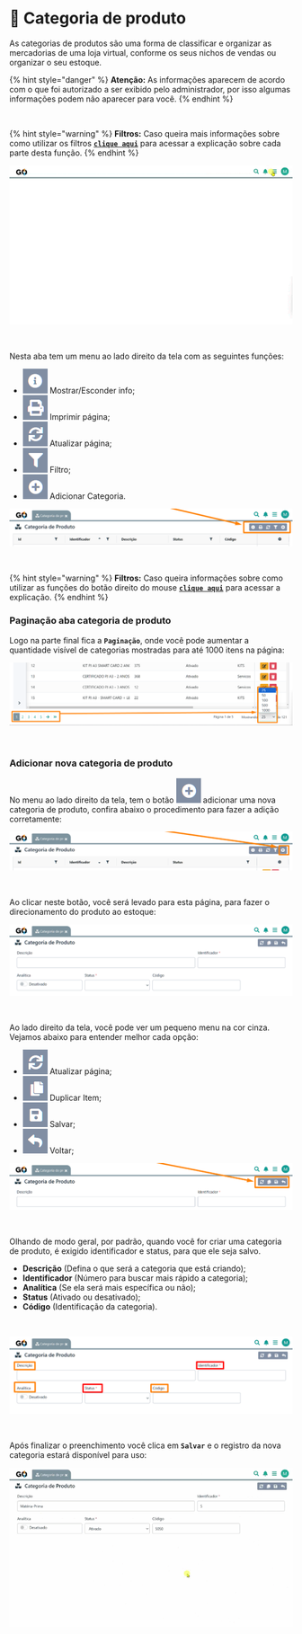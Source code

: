 # 🫙 Categoria de produto

As categorias de produtos são uma forma de classificar e organizar as mercadorias de uma loja virtual, conforme os seus nichos de vendas ou organizar o seu estoque.

{% hint style="danger" %}
**Atenção:** As informações aparecem de acordo com o que foi autorizado a ser exibido pelo administrador, por isso algumas informações podem não aparecer para você.
{% endhint %}

<br>

{% hint style="warning" %}
**Filtros:** Caso queira mais informações sobre como utilizar os filtros [**`clique aqui`**](/erp-v2/primeiro_acesso/filtros.md) para acessar a explicação sobre cada parte desta função.
{% endhint %}

![](/erp-v2/assets/modulos/categoria_produto/aba_categoria_produto.gif)

<br>

Nesta aba tem um menu ao lado direito da tela com as seguintes funções:

- <img src="/erp-v2/assets/icon_exibir.png" alt="" data-size="line"> Mostrar/Esconder info;
- <img src="/erp-v2/assets/icon_imprimir.png" alt="" data-size="line"> Imprimir página;
- <img src="/erp-v2/assets/icon_atualizar.png" alt="" data-size="line"> Atualizar página;
- <img src="/erp-v2/assets/icon_filtro.png" alt="" data-size="line"> Filtro;
- <img src="/erp-v2/assets/icon_add.png" alt="" data-size="line"> Adicionar Categoria.

![](/erp-v2/assets/modulos/categoria_produto/aba_categoria_produto_menu.png)

<br>

{% hint style="warning" %}
**Filtros:** Caso queira informações sobre como utilizar as funções do botão direito do mouse [**`clique aqui`**](/erp-v2/primeiro_acesso/filtros.md) para acessar a explicação.
{% endhint %}

### Paginação aba categoria de produto

Logo na parte final fica a **`Paginação`**, onde você pode aumentar a quantidade visível de categorias mostradas para até 1000 itens na página:

![](/erp-v2/assets/modulos/servicos/aba_servicos_paginacao.png)

<br>

### Adicionar nova categoria de produto

No menu ao lado direito da tela, tem o botão <img src="/erp-v2/assets/icon_add.png" alt="" data-size="line"> adicionar uma nova categoria de produto, confira abaixo o procedimento para fazer a adição corretamente:

![](/erp-v2/assets/modulos/categoria_produto/aba_categoria_produto_add.png)

<br>

Ao clicar neste botão, você será levado para esta página, para fazer o direcionamento do produto ao estoque:

![](/erp-v2/assets/modulos/categoria_produto/aba_categoria_produto_add_inicio.png)

<br>

Ao lado direito da tela, você pode ver um pequeno menu na cor cinza. Vejamos abaixo para entender melhor cada opção:

- <img src="/erp-v2/assets/icon_atualizar.png" alt="" data-size="line"> Atualizar página;
- <img src="/erp-v2/assets/icon_duplicar.png" alt="" data-size="line"> Duplicar Item;
- <img src="/erp-v2/assets/icon_salvar.png" alt="" data-size="line"> Salvar;
- <img src="/erp-v2/assets/icon_voltar.png" alt="" data-size="line"> Voltar;

![](/erp-v2/assets/modulos/categoria_produto/aba_categoria_produto_add_menu.png)

<br>

Olhando de modo geral, por padrão, quando você for criar uma categoria de produto, é exigido identificador e status, para que ele seja salvo. 

- **Descrição** (Defina o que será a categoria que está criando);
- **Identificador** (Número para buscar mais rápido a categoria);
- **Analítica** (Se ela será mais específica ou não);
- **Status** (Ativado ou desativado);
- **Código** (Identificação da categoria).

<!-- Confirmar com Paulo e Nicolau se a função código está disponível mesmo, ou é só um bug por nao registrar as informações inseridas -->

<br>

![](/erp-v2/assets/modulos/categoria_produto/aba_categoria_produto_add_produto_itens.png)

<br>

Após finalizar o preenchimento você clica em **`Salvar`** e o registro da nova categoria estará disponível para uso:

![](/erp-v2/assets/modulos/categoria_produto/aba_categoria_produto_add_produto_salvar.gif)

<br>